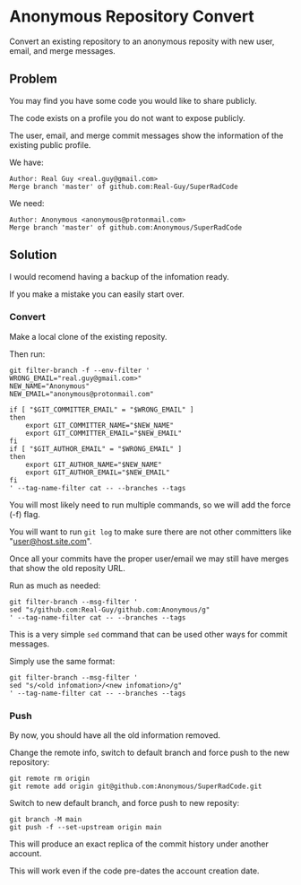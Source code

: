 # Anonymous Repository Convert
Convert an existing repository to an anonymous reposity with new user, email, and merge messages.

## Problem
You may find you have some code you would like to share publicly.

The code exists on a profile you do not want to expose publicly.

The user, email, and merge commit messages show the information of the existing public profile.

We have:
```
Author: Real Guy <real.guy@gmail.com>
Merge branch 'master' of github.com:Real-Guy/SuperRadCode
```
We need:
```
Author: Anonymous <anonymous@protonmail.com>
Merge branch 'master' of github.com:Anonymous/SuperRadCode
```


## Solution
I would recomend having a backup of the infomation ready.

If you make a mistake you can easily start over.
### Convert
Make a local clone of the existing reposity.

Then run:
```
git filter-branch -f --env-filter '
WRONG_EMAIL="real.guy@gmail.com>"
NEW_NAME="Anonymous"
NEW_EMAIL="anonymous@protonmail.com"

if [ "$GIT_COMMITTER_EMAIL" = "$WRONG_EMAIL" ]
then
    export GIT_COMMITTER_NAME="$NEW_NAME"
    export GIT_COMMITTER_EMAIL="$NEW_EMAIL"
fi
if [ "$GIT_AUTHOR_EMAIL" = "$WRONG_EMAIL" ]
then
    export GIT_AUTHOR_NAME="$NEW_NAME"
    export GIT_AUTHOR_EMAIL="$NEW_EMAIL"
fi
' --tag-name-filter cat -- --branches --tags
```
You will most likely need to run multiple commands, so we will add the force (-f) flag.

You will want to run `git log` to make sure there are not other committers like "user@host.site.com".

Once all your commits have the proper user/email we may still have merges that show the old reposity URL.

Run as much as needed:
```
git filter-branch --msg-filter '
sed "s/github.com:Real-Guy/github.com:Anonymous/g"
' --tag-name-filter cat -- --branches --tags
```
This is a very simple `sed` command that can be used other ways for commit messages.

Simply use the same format:
```
git filter-branch --msg-filter '
sed "s/<old infomation>/<new infomation>/g"
' --tag-name-filter cat -- --branches --tags
```
### Push
By now, you should have all the old information removed.

Change the remote info, switch to default branch and force push to the new repository:
```
git remote rm origin
git remote add origin git@github.com:Anonymous/SuperRadCode.git
```
Switch to new default branch, and force push to new reposity:
```
git branch -M main
git push -f --set-upstream origin main
```
This will produce an exact replica of the commit history under another account.

This will work even if the code pre-dates the account creation date.
